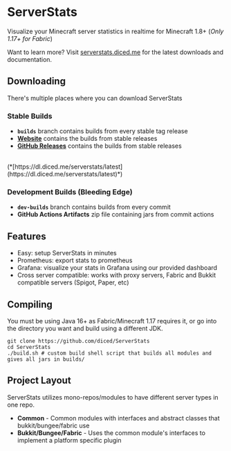 # ServerStats
Visualize your Minecraft server statistics in realtime for Minecraft 1.8+ (*Only 1.17+ for Fabric*)

Want to learn more? Visit [serverstats.diced.me](https://serverstats.diced.me) for the latest downloads and documentation.

## Downloading
There's multiple places where you can download ServerStats

### Stable Builds
* **`builds`** branch contains builds from every stable tag release
* **[Website](https://serverstats.diced.me/download)** contains the builds from stable releases
* **[GitHub Releases](https://github.com/diced/ServerStats/releases)** contains the builds from stable releases
<br>
(*[https://dl.diced.me/serverstats/latest](https://dl.diced.me/serverstats/latest)*)

### Development Builds (Bleeding Edge)
* **`dev-builds`** branch contains builds from every commit
* **GitHub Actions Artifacts** zip file containing jars from commit actions

## Features
* Easy: setup ServerStats in minutes
* Prometheus: export stats to prometheus
* Grafana: visualize your stats in Grafana using our provided dashboard
* Cross server compatible: works with proxy servers, Fabric and Bukkit compatible servers (Spigot, Paper, etc)

## Compiling
You must be using Java 16+ as Fabric/Minecraft 1.17 requires it, or go into the directory you want and build using a different JDK.
```shell
git clone https://github.com/diced/ServerStats
cd ServerStats
./build.sh # custom build shell script that builds all modules and gives all jars in builds/
```

## Project Layout
ServerStats utilizes mono-repos/modules to have different server types in one repo.

* **Common** - Common modules with interfaces and abstract classes that bukkit/bungee/fabric use
* **Bukkit/Bungee/Fabric** - Uses the common module's interfaces to implement a platform specific plugin
